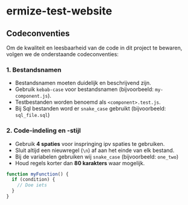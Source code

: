 # ermize-test-website

## Codeconventies

Om de kwaliteit en leesbaarheid van de code in dit project te bewaren, volgen we de onderstaande codeconventies:

### 1. Bestandsnamen
- Bestandsnamen moeten duidelijk en beschrijvend zijn.
- Gebruik `kebab-case` voor bestandsnamen (bijvoorbeeld: `my-component.js`).
- Testbestanden worden benoemd als `<component>.test.js`.
- Bij Sql bestanden word er `snake_case` gebruikt (bijvoorbeeld: `sql_file.sql`)

### 2. Code-indeling en -stijl
- Gebruik **4 spaties** voor inspringing ipv spaties te gebruiken.
- Sluit altijd een nieuwregel (`\n`) af aan het einde van elk bestand.
- Bij de variabelen gebruiken wij `snake_case` (bijvoorbeeld: `one_two`) 
- Houd regels korter dan **80 karakters** waar mogelijk.

```javascript
function myFunction() {
  if (condition) {
    // Doe iets
  }
}
```

